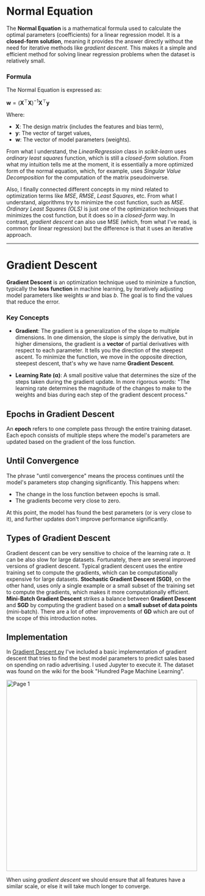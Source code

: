 
# Normal Equation

The **Normal Equation** is a mathematical formula used to calculate the optimal parameters (coefficients) for a linear regression model. It is a **closed-form solution**, meaning it provides the answer directly without the need for iterative methods like *gradient descent*. This makes it a simple and efficient method for solving linear regression problems when the dataset is relatively small.

### Formula
The Normal Equation is expressed as:

$`\boldsymbol{w} = \left( \boldsymbol{X}^\top \boldsymbol{X} \right)^{-1} \boldsymbol{X}^\top \boldsymbol{y}`$

Where:
- $`\boldsymbol{X}`$: The design matrix (includes the features and bias term),
- $`\boldsymbol{y}`$: The vector of target values,
- $`\boldsymbol{w}`$: The vector of model parameters (weights).


From what I understand, the *LinearRegression* class in *scikit-learn* uses *ordinary least squares* function, which is still a *closed-form* solution. From what my intuition tells me at the moment, it is essentially a more optimized form of the normal equation, which, for example, uses *Singular Value Decomposition* for the computation of the matrix pseudoinverse.

Also, I finally connected different concepts in my mind related to optimization terms like *MSE*, *RMSE*, *Least Squares*, etc. From what I understand, algorithms try to minimize the cost function, such as *MSE*. *Ordinary Least Squares (OLS)* is just one of the optimization techniques that minimizes the cost function, but it does so in a *closed-form* way. In contrast, *gradient descent* can also use MSE (which, from what I've read, is common for linear regression) but the difference is that it uses an iterative approach.

---

# Gradient Descent

**Gradient Descent** is an optimization technique used to minimize a function, typically the **loss function** in machine learning, by iteratively adjusting model parameters like weights $`w`$ and bias $`b`$. 
The goal is to find the values that reduce the error.


### Key Concepts
- **Gradient**: The gradient is a generalization of the slope to multiple dimensions. In one dimension, the slope is simply the derivative, but in higher dimensions,
  the gradient is a **vector** of partial derivatives with respect to each parameter. It tells you the direction of the steepest ascent.
  To minimize the function, we move in the opposite direction, steepest descent, that's why we have name **Gradient Descent**.

- **Learning Rate (α)**: A small positive value that determines the size of the steps taken during the gradient update. In more rigorous words: "The learning rate
  determines the magnitude of the changes to make to the weights and bias during each step of the gradient descent process."


## Epochs in Gradient Descent

An **epoch** refers to one complete pass through the entire training dataset. Each epoch consists of multiple steps where the model's parameters are updated 
based on the gradient of the loss function.

## Until Convergence

The phrase "until convergence" means the process continues until the model's parameters stop changing significantly. This happens when:
- The change in the loss function between epochs is small.
- The gradients become very close to zero.

At this point, the model has found the best parameters (or is very close to it), and further updates don't improve performance significantly.

## Types of Gradient Descent

Gradient descent can be very sensitive to choice of the learning rate $`\alpha`$. It can be also slow for large datasets. Fortunately, there are several improved versions of gradient descent. Typical gradient descent uses the entire training set to compute the gradients, which can be computationally expensive for large datasets.
**Stochastic Gradient Descent (SGD)**, on the other hand, uses only a single example or a small subset of the training set to compute the gradients, which makes it more computationally efficient. **Mini-Batch Gradient Descent** strikes a balance between **Gradient Descent** and **SGD** by computing the gradient based on a **small subset of data points** (mini-batch). There are a lot of other improvements of **GD** which are out of the scope of this introduction notes.

## Implementation

In [Gradient Descent.py](https://github.com/Dmytro-Posyliuzhnyi/ml-learning-journal/blob/main/Introduction/Code/Gradient%20Descent.py) I've included a basic implementation of gradient descent that tries to find the best model parameters to predict sales based on spending on radio advertising. I used Jupyter to execute it. The dataset was found on the wiki for the book "Hundred Page Machine Learning".

<img width="500" alt="Page 1" src="https://github.com/user-attachments/assets/f66cfb4a-5ecd-4eab-8d1d-10df3765b239">

When using *gradient descent* we should ensure that all features have a similar scale, or else it will take much longer to converge.
